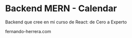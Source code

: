 # Backend MERN - Calendar

Backend que cree en mi curso de React: de Cero a Experto

fernando-herrera.com
